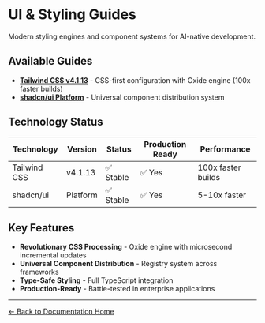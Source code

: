 # UI & Styling Guides

Modern styling engines and component systems for AI-native development.

## Available Guides

- **[Tailwind CSS v4.1.13](./tailwind-css-complete-guide.md)** - CSS-first configuration with Oxide engine (100x faster builds)
- **[shadcn/ui Platform](./shadcn-ui-complete-guide.md)** - Universal component distribution system

## Technology Status

| Technology | Version | Status | Production Ready | Performance |
|------------|---------|--------|------------------|-------------|
| Tailwind CSS | v4.1.13 | ✅ Stable | ✅ Yes | 100x faster builds |
| shadcn/ui | Platform | ✅ Stable | ✅ Yes | 5-10x faster |

## Key Features

- **Revolutionary CSS Processing** - Oxide engine with microsecond incremental updates
- **Universal Component Distribution** - Registry system across frameworks
- **Type-Safe Styling** - Full TypeScript integration
- **Production-Ready** - Battle-tested in enterprise applications

---

[← Back to Documentation Home](../../README.md)
